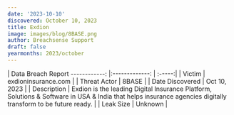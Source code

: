 ```yaml
---
date: '2023-10-10'
discovered: October 10, 2023
title: Exdion
image: images/blog/8BASE.png
author: Breachsense Support
draft: false
yearmonths: 2023/october
---
```



| Data Breach Report
------------:     |:-------------:    | :-----:|
| Victim      | exdioninsurance.com      | 
| Threat Actor      | 8BASE      | 
| Date Discovered      | Oct 10, 2023      | 
| Description      | Exdion is the leading Digital Insurance Platform, Solutions & Software in USA & India that helps insurance agencies digitally transform to be future ready.      | 
| Leak Size      | Unknown      | 

